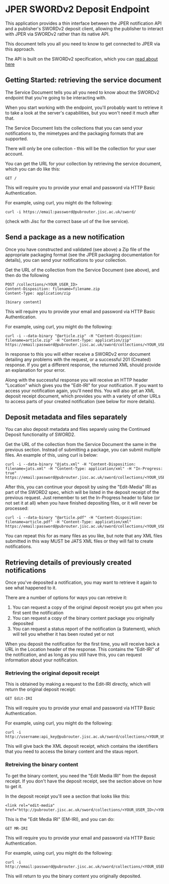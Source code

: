 # JPER SWORDv2 Deposit Endpoint

This application provides a thin interface between the JPER notification API and a publisher's SWORDv2 deposit 
client, allowing the publisher to interact with JPER via SWORDv2 rather than its native API.

This document tells you all you need to know to get connected to JPER via this approach.

The API is built on the SWORDv2 specification, which you can [read about here](http://swordapp.github.io/SWORDv2-Profile/SWORDProfile.html)

## Getting Started: retrieving the service document

The Service Document tells you all you need to know about the SWORDv2 endpoint that you're going to be interacting with.

When you start working with the endpoint, you'll probably want to retrieve it to take a look at the server's capabilities,
but you won't need it much after that.

The Service Document lists the collections that you can send your notifications to, the mimetypes and the packaging formats
that are supported.

There will only be one collection - this will be the collection for your user account.

You can get the URL for your collection by retrieving the service document, which you can do like this:

    GET /

This will require you to provide your email and password via HTTP Basic Authentication.

For example, using curl, you might do the following:

    curl -i https://email:password@pubrouter.jisc.ac.uk/sword/

(check with Jisc for the correct base url of the live service).

## Send a package as a new notification

Once you have constructed and validated (see above) a  Zip file of the appropriate packaging format (see the JPER packaging documentation for details),
you can send your notifications to your collection.

Get the URL of the collection from the Service Document (see above), and then do the following

    POST /collections/<YOUR_USER_ID>
    Content-Disposition: filename=filename.zip
    Content-Type: application/zip
    
    [binary content]

This will require you to provide your email and password via HTTP Basic Authentication.

For example, using curl, you might do the following:

    curl -i --data-binary "@article.zip" -H "Content-Disposition: filename=article.zip" -H "Content-Type: application/zip" https://email:password@pubrouter.jisc.ac.uk/sword/collections/<YOUR_USER_ID>

In response to this you will either receive a SWORDv2 error document detailing any problems with the request, or a
successful 201 (Created) response.  If you get a different response, the returned XML should provide an explanation for your error.

Along with the successful response you will receive an HTTP header "Location" which gives you the "Edit-IRI" for your
notification.  If you want to access your notification again, you'll need this.  You will also get an XML deposit receipt
document, which provides you with a variety of other URLs to access parts of your created notification (see below for more
details).

## Deposit metadata and files separately

You can also deposit metadata and files separely using the Continued Deposit functionality of SWORD2.

Get the URL of the collection from the Service Document the same in the previous section. Instead of submitting a package, you can submit multiple files. An example of this, using curl is below:

    curl -i --data-binary "@jats.xml" -H "Content-Disposition: filename=jats.xml" -H "Content-Type: application/xml" -H "In-Progress: true" https://email:password@pubrouter.jisc.ac.uk/sword/collections/<YOUR_USER_ID>

After this, you can continue your deposit by using the "Edit-Media" IRI as part of the SWORD2 spec, which will be listed in the deposit receipt of the previous request. Just remember to set the In-Progress header to false (or not set it at all) when you have finished depositing files, or it will never be processed:

    curl -i --data-binary "@article.pdf" -H "Content-Disposition: filename=article.pdf" -H "Content-Type: application/xml" https://email:password@pubrouter.jisc.ac.uk/sword/collections/<YOUR_USER_ID>/<YOUR_NOTIFICATION_ID>/media

You can repeat this for as many files as you like, but note that any XML files submitted in this way MUST be JATS XML files or they will fail to create notifications.

## Retrieving details of previously created notifications

Once you've deposited a notification, you may want to retrieve it again to see what happened to it.

There are a number of options for ways you can retreive it:

1. You can request a copy of the original deposit receipt you got when you first sent the notification
2. You can request a copy of the binary content package you originally deposited
3. You can request a status report of the notification (a Statement), which will tell you whether it has been routed yet or not

When you deposit the notification for the first time, you will receive back a URL in the Location header of the response.
This contains the "Edit-IRI" of the notification, and as long as you still have this, you can request information about
your notification.

### Retrieving the original deposit receipt

This is obtained by making a request to the Edit-IRI directly, which will return the original deposit receipt:

    GET Edit-IRI
    
This will require you to provide your email and password via HTTP Basic Authentication.

For example, using curl, you might do the following:

    curl -i http://username:api_key@pubrouter.jisc.ac.uk/sword/collections/<YOUR_USER_ID>/<YOUR_NOTIFICATION_ID>

This will give back the XML deposit receipt, which contains the identifiers that you need to access the binary
content and the staus report.

### Retreiving the binary content

To get the binary content, you need the "Edit Media IRI" from the deposit receipt.  If you don't have the deposit
receipt, see the section above on how to get it.

In the deposit receipt you'll see a section that looks like this:

    <link rel="edit-media" href="http://pubrouter.jisc.ac.uk/sword/collections/<YOUR_USER_ID>/<YOUR_NOTIFICATION_ID>/media"/>

This is the "Edit Media IRI" (EM-IRI), and you can do:

    GET MR-IRI
    
This will require you to provide your email and password via HTTP Basic Authentication.

For example, using curl, you might do the following:

    curl -i http://email:password@pubrouter.jisc.ac.uk/sword/collections/<YOUR_USER_ID>/<YOUR_NOTIFICATION_ID>/media

This will return to you the binary content you originally deposited.
